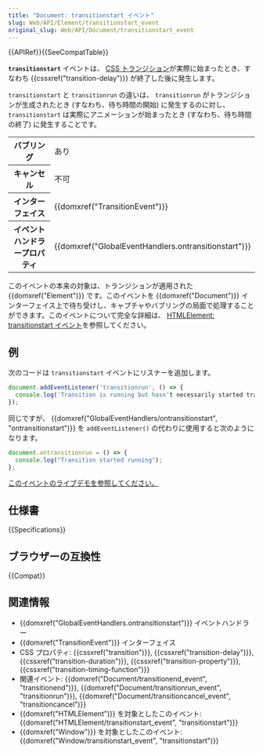 ```yaml
---
title: "Document: transitionstart イベント"
slug: Web/API/Element/transitionstart_event
original_slug: Web/API/Document/transitionstart_event
---
```


{{APIRef}}{{SeeCompatTable}}

**`transitionstart`** イベントは、 [CSS トランジション](/ja/docs/CSS/Using_CSS_transitions)が実際に始まったとき、すなわち {{cssxref("transition-delay")}} が終了した後に発生します。

`transitionstart` と `transitionrun` の違いは、 `transitionrun` がトランジションが生成されたとき (すなわち、待ち時間の開始) に発生するのに対し、 `transitionstart` は実際にアニメーションが始まったとき (すなわち、待ち時間の終了) に発生することです。

<table class="properties">
  <tbody>
    <tr>
      <th scope="row">バブリング</th>
      <td>あり</td>
    </tr>
    <tr>
      <th scope="row">キャンセル</th>
      <td>不可</td>
    </tr>
    <tr>
      <th scope="row">インターフェイス</th>
      <td>{{domxref("TransitionEvent")}}</td>
    </tr>
    <tr>
      <th scope="row">イベントハンドラープロパティ</th>
      <td>
        {{domxref("GlobalEventHandlers.ontransitionstart")}}
      </td>
    </tr>
  </tbody>
</table>

このイベントの本来の対象は、トランジションが適用された {{domxref("Element")}} です。このイベントを {{domxref("Document")}} インターフェイス上で待ち受けし、キャプチャやバブリングの局面で処理することができます。このイベントについて完全な詳細は、 [HTMLElement: transitionstart イベント](/ja/docs/Web/API/HTMLElement/transitionstart_event)を参照してください。

## 例

次のコードは `transitionstart` イベントにリスナーを追加します。

```js
document.addEventListener('transitionrun', () => {
  console.log('Transition is running but hasn't necessarily started transitioning yet');
});
```

同じですが、 {{domxref("GlobalEventHandlers/ontransitionstart", "ontransitionstart")}} を `addEventListener()` の代わりに使用すると次のようになります。

```js
document.ontransitionrun = () => {
  console.log("Transition started running");
};
```

[このイベントのライブデモを参照してください。](/ja/docs/Web/API/HTMLElement/transitionstart_event#Live_example)

## 仕様書

{{Specifications}}

## ブラウザーの互換性

{{Compat}}

## 関連情報

- {{domxref("GlobalEventHandlers.ontransitionstart")}} イベントハンドラー
- {{domxref("TransitionEvent")}} インターフェイス
- CSS プロパティ: {{cssxref("transition")}}, {{cssxref("transition-delay")}}, {{cssxref("transition-duration")}}, {{cssxref("transition-property")}}, {{cssxref("transition-timing-function")}}
- 関連イベント: {{domxref("Document/transitionend_event", "transitionend")}}, {{domxref("Document/transitionrun_event", "transitionrun")}}, {{domxref("Document/transitioncancel_event", "transitioncancel")}}
- {{domxref("HTMLElement")}} を対象としたこのイベント: {{domxref("HTMLElement/transitionstart_event", "transitionstart")}}
- {{domxref("Window")}} を対象としたこのイベント: {{domxref("Window/transitionstart_event", "transitionstart")}}
